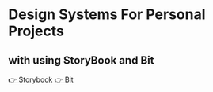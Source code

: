 # Design Systems For Personal Projects

## with using StoryBook and Bit

[👉 Storybook](https://storybook.js.org/)
[👉 Bit](https://bit.dev/)
